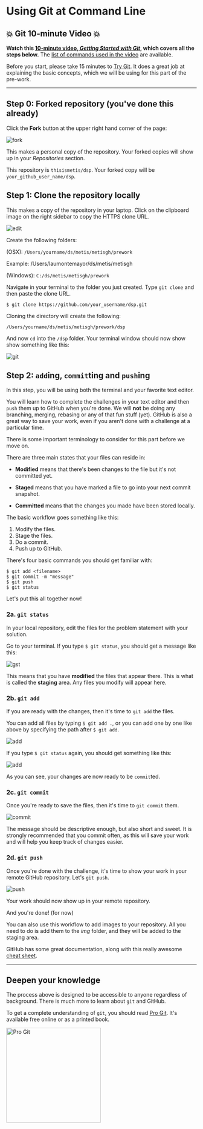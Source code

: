 # Using Git at Command Line

## :boom: Git 10-minute Video :boom: 

**Watch this [10-minute video, *Getting Started with Git*](https://vimeo.com/178481263?mc_cid=06d951b22e&mc_eid=[UNIQID]), which covers all the steps below.** 
The [list of commands used in the video](/resources/git_video_history.md) are available.


Before you start, please take 15 minutes to [Try Git](https://try.github.io/levels/1/challenges/1). It does a great job at explaining the basic concepts, which we will be using for this part of the pre-work. 

---

## Step 0: Forked repository (you've done this already)

Click the **Fork** button at the upper right hand corner of the page:

![fork](img/forking_repo.png)

This makes a personal copy of the repository. Your forked copies will show up in your *Repositories* section.

This repository is `thisismetis/dsp`. Your forked copy will be `your_github_user_name/dsp`.

## Step 1: Clone the repository locally

This makes a copy of the repository in your laptop. Click on the clipboard image on the right sidebar to copy the HTTPS clone URL. 

![edit](img/git_clone.png)

Create the following folders:  

(OSX): `/Users/yourname/ds/metis/metisgh/prework`

Example: /Users/laumontemayor/ds/metis/metisgh  

(Windows): `C:/ds/metis/metisgh/prework`

Navigate in your terminal to the folder you just created. Type `git clone` and then paste the clone URL.  

`$ git clone https://github.com/your_username/dsp.git`  

Cloning the directory will create the following:

`/Users/yourname/ds/metis/metisgh/prework/dsp`

And now `cd` into the `/dsp` folder. Your terminal window should now show show something like this:

![git](img/git.png)

## Step 2: `add`ing, `commit`ting and `push`ing

In this step, you will be using both the terminal and your favorite text editor.  

You will learn how to complete the challenges in your text editor and then `push` them up to GitHub when you're done. We will **not** be doing any branching, merging, rebasing or any of that fun stuff (yet). GitHub is also a great way to save your work, even if you aren't done with a  challenge at a particular time.  

There is some important terminology to consider for this part before we move on.  

There are three main states that your files can reside in: 

- **Modified** means that there's been changes to the file but it's not committed yet. 

- **Staged** means that you have marked a file to go into your next commit snapshot.

- **Committed** means that the changes you made have been stored locally.


The basic workflow goes something like this:

1. Modify the files.
2. Stage the files. 
3. Do a commit. 
4. Push up to GitHub.  

There's four basic commands you should get familiar with:

`$ git add <filename>`  
`$ git commit -m "message"`  
`$ git push`  
`$ git status`  

Let's put this all together now!


### 2a. `git status`

In your local repository, edit the files for the problem statement with your solution.  

Go to your terminal. If you type `$ git status`, you should get a message like this:  

![gst](img/git_status.png)

This means that you have **modified** the files that appear there. This is what is called the **staging** area. Any files you modify will appear here. 


### 2b. `git add`

If you are ready with the changes, then it's time to `git add` the files. 

You can add all files by typing `$ git add .`, or you can add one by one like above by specifying the path after `$ git add`.  

![add](img/git_add.png)  

If you type `$ git status` again, you should get something like this:

![add](img/git_post_status.png)  

As you can see, your changes are now ready to be `commit`ted. 

### 2c. `git commit`

Once you're ready to save the files, then it's time to `git commit` them.  

![commit](img/git_commit.png)

The message should be descriptive enough, but also short and sweet. It is strongly recommended that you commit often, as this will save your work and will help you keep track of changes easier.   

### 2d. `git push`

Once you're done with the challenge, it's time to show your work in your remote GitHub repository. Let's `git push`.

![push](img/git_push.png)

Your work should now show up in your remote repository.

And you're done! (for now)  

You can also use this workflow to add images to your repository. All you need to do is add them to the _img_ folder, and they will be added to the staging area.   

GitHub has some great documentation, along with this really awesome [cheat sheet](https://education.github.com/git-cheat-sheet-education.pdf). 

---

## Deepen your knowledge

The process above is designed to be accessible to anyone regardless of background. There is much more to learn about `git` and GitHub.

To get a complete understanding of `git`, you should read [Pro Git](http://git-scm.com/book/en/v2). It's available free online or as a printed book.

[<img src="img/pro_git.png" title="Pro Git" width="250" />](http://git-scm.com/book/en/v2) 
